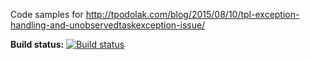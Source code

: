 Code samples for http://tpodolak.com/blog/2015/08/10/tpl-exception-handling-and-unobservedtaskexception-issue/

**Build status:** [![Build status](https://ci.appveyor.com/api/projects/status/bfnge7e0osbnevwp?svg=true)](https://ci.appveyor.com/project/tpodolak/blog-1c944)
